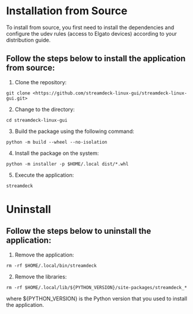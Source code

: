 # Installation from Source

To install from source, you first need to install the dependencies and configure the udev rules (access to Elgato devices) according to your distribution guide.

## Follow the steps below to install the application from source:

1. Clone the repository:

```
git clone <https://github.com/streamdeck-linux-gui/streamdeck-linux-gui.git>

```

2. Change to the directory:

```
cd streamdeck-linux-gui

```

3. Build the package using the following command:

```
python -m build --wheel --no-isolation

```

4. Install the package on the system:

```
python -m installer -p $HOME/.local dist/*.whl

```

5. Execute the application:

```
streamdeck

```

# Uninstall

## Follow the steps below to uninstall the application:

1. Remove the application:

```
rm -rf $HOME/.local/bin/streamdeck
```

2. Remove the libraries:

```
rm -rf $HOME/.local/lib/${PYTHON_VERSION}/site-packages/streamdeck_*
```

where ${PYTHON_VERSION} is the Python version that you used to install the application.
